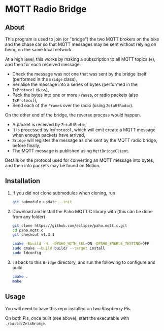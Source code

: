 # MQTT Radio Bridge


## About

This program is used to join (or "bridge") the two MQTT brokers on the bike and the chase car so that MQTT messages may be sent without relying on being on the same local network.

At a high level, this works by making a subscription to all MQTT topics (`#`), and then for each received message:

- Check the message was not one that was sent by the bridge itself (performed in the `Bridge` class),
- Serialise the message into a series of bytes (performed in the `TxProtocol` class),
- Pack the bytes into one or more `Frame`s, or radio packets (also `TxProtocol`),
- Send each of the `Frame`s over the radio (using `ZetaRfRadio`).

On the other end of the bridge, the reverse process would happen.

- A packet is received by `ZetaRfRadio`,
- It is processed by `RxProtocol`, which will emit create a MQTT message when enough packets have arrived,
- `Bridge` will register the message as one sent by the MQTT radio bridge, before finally,
- The MQTT message is published using `MqttBridgeClient`.

Details on the protocol used for converting an MQTT message into bytes, and then into packets may be found on Notion.

## Installation

1. If you did not clone submodules when cloning, run
    ```bash
    git submodule update --init
    ```
2. Download and install the Paho MQTT C library with (this can be done from any folder)
    ```bash
    git clone https://github.com/eclipse/paho.mqtt.c.git
    cd paho.mqtt.c
    git checkout v1.3.1

    cmake -Bbuild -H. -DPAHO_WITH_SSL=ON -DPAHO_ENABLE_TESTING=OFF
    sudo cmake --build build/ --target install
    sudo ldconfig
    ```
3. `cd` back to this `Bridge` directory, and run the following to configure and build.
    ```bash
    cmake .
    make
    ```

## Usage

You will need to have this repo installed on two Raspberry Pis.

On both Pis, once built (see above), start the executable with `./build/ZetaBridge`.
